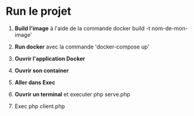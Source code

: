 # Run le projet

1. **Build l'image** à l'aide de la commande docker build -t nom-de-mon-image'

2. **Run docker** avec la commande 'docker-compose up'

3. **Ouvrir l'application Docker**

4. **Ouvrir son container**

5. **Aller dans Exec**

6. **Ouvrir un terminal** et executer php serve.php

7. Exec php client.php